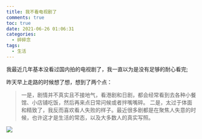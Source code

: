 ```yaml
---
title: 我不看电视剧了
comments: true
toc: true
date: 2021-06-26 01:06:31
categories:
  - 碎碎念
tags:
  - 生活
---
```


我最近几年基本没看过国内拍的电视剧了，我一直以为是没有足够的耐心看完;

昨天早上走路的时候想了想，想到了两个点：

>一是，剧情并不真实且不接地气，看港剧和日剧，都会经常看到去各种小餐馆、小店铺吃饭，然后再来点日常问候或者拌嘴嘴碎。
二是，太过于体面和精致了，我反而喜欢看人失败的样子。最近很多剧都是在聚焦人失意的时候，也许这才是生活的常态，以及大多数人的真实写照。

![](https://blog.youmuwhisper.space/static/image/jsnswmfbjd138.jpeg)